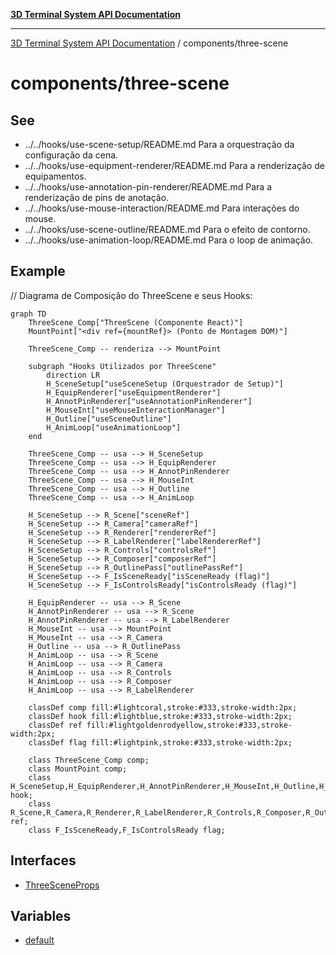 [**3D Terminal System API Documentation**](../../README.md)

***

[3D Terminal System API Documentation](../../README.md) / components/three-scene

# components/three-scene

## See

 - ../../hooks/use-scene-setup/README.md Para a orquestração da configuração da cena.
 - ../../hooks/use-equipment-renderer/README.md Para a renderização de equipamentos.
 - ../../hooks/use-annotation-pin-renderer/README.md Para a renderização de pins de anotação.
 - ../../hooks/use-mouse-interaction/README.md Para interações do mouse.
 - ../../hooks/use-scene-outline/README.md Para o efeito de contorno.
 - ../../hooks/use-animation-loop/README.md Para o loop de animação.

## Example

// Diagrama de Composição do ThreeScene e seus Hooks:
```mermaid
graph TD
    ThreeScene_Comp["ThreeScene (Componente React)"]
    MountPoint["<div ref={mountRef}> (Ponto de Montagem DOM)"]

    ThreeScene_Comp -- renderiza --> MountPoint

    subgraph "Hooks Utilizados por ThreeScene"
        direction LR
        H_SceneSetup["useSceneSetup (Orquestrador de Setup)"]
        H_EquipRenderer["useEquipmentRenderer"]
        H_AnnotPinRenderer["useAnnotationPinRenderer"]
        H_MouseInt["useMouseInteractionManager"]
        H_Outline["useSceneOutline"]
        H_AnimLoop["useAnimationLoop"]
    end

    ThreeScene_Comp -- usa --> H_SceneSetup
    ThreeScene_Comp -- usa --> H_EquipRenderer
    ThreeScene_Comp -- usa --> H_AnnotPinRenderer
    ThreeScene_Comp -- usa --> H_MouseInt
    ThreeScene_Comp -- usa --> H_Outline
    ThreeScene_Comp -- usa --> H_AnimLoop

    H_SceneSetup --> R_Scene["sceneRef"]
    H_SceneSetup --> R_Camera["cameraRef"]
    H_SceneSetup --> R_Renderer["rendererRef"]
    H_SceneSetup --> R_LabelRenderer["labelRendererRef"]
    H_SceneSetup --> R_Controls["controlsRef"]
    H_SceneSetup --> R_Composer["composerRef"]
    H_SceneSetup --> R_OutlinePass["outlinePassRef"]
    H_SceneSetup --> F_IsSceneReady["isSceneReady (flag)"]
    H_SceneSetup --> F_IsControlsReady["isControlsReady (flag)"]

    H_EquipRenderer -- usa --> R_Scene
    H_AnnotPinRenderer -- usa --> R_Scene
    H_AnnotPinRenderer -- usa --> R_LabelRenderer
    H_MouseInt -- usa --> MountPoint
    H_MouseInt -- usa --> R_Camera
    H_Outline -- usa --> R_OutlinePass
    H_AnimLoop -- usa --> R_Scene
    H_AnimLoop -- usa --> R_Camera
    H_AnimLoop -- usa --> R_Controls
    H_AnimLoop -- usa --> R_Composer
    H_AnimLoop -- usa --> R_LabelRenderer

    classDef comp fill:#lightcoral,stroke:#333,stroke-width:2px;
    classDef hook fill:#lightblue,stroke:#333,stroke-width:2px;
    classDef ref fill:#lightgoldenrodyellow,stroke:#333,stroke-width:2px;
    classDef flag fill:#lightpink,stroke:#333,stroke-width:2px;

    class ThreeScene_Comp comp;
    class MountPoint comp;
    class H_SceneSetup,H_EquipRenderer,H_AnnotPinRenderer,H_MouseInt,H_Outline,H_AnimLoop hook;
    class R_Scene,R_Camera,R_Renderer,R_LabelRenderer,R_Controls,R_Composer,R_OutlinePass ref;
    class F_IsSceneReady,F_IsControlsReady flag;
```

## Interfaces

- [ThreeSceneProps](interfaces/ThreeSceneProps.md)

## Variables

- [default](variables/default.md)
